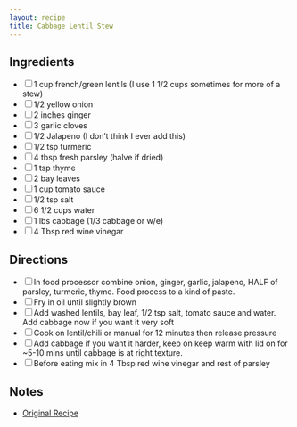 ```yaml
---
layout: recipe
title: Cabbage Lentil Stew
---
```


<section class="ingredients">
    <h2>Ingredients</h2>
    <ul class="ingredient-list">
        <li><label><input type="checkbox">1 cup french/green lentils (I use 1 1/2 cups sometimes for more of a stew)</label></li>
        <li><label><input type="checkbox">1/2 yellow onion</label></li>
        <li><label><input type="checkbox">2 inches ginger</label></li>
        <li><label><input type="checkbox">3 garlic cloves</label></li>
        <li><label><input type="checkbox">1/2 Jalapeno (I don’t think I ever add this)</label></li>
        <li><label><input type="checkbox">1/2 tsp turmeric</label></li>
        <li><label><input type="checkbox">4 tbsp fresh parsley (halve if dried)</label></li>
        <li><label><input type="checkbox">1 tsp thyme</label></li>
        <li><label><input type="checkbox">2 bay leaves</label></li>
        <li><label><input type="checkbox">1 cup tomato sauce</label></li>
        <li><label><input type="checkbox">1/2 tsp salt</label></li>
        <li><label><input type="checkbox">6 1/2 cups water</label></li>
        <li><label><input type="checkbox">1 lbs cabbage (1/3 cabbage or w/e)</label></li>
        <li><label><input type="checkbox">4 Tbsp red wine vinegar</label></li>
    </ul>
</section>

<section class="directions">
    <h2>Directions</h2>
    <ul class="direction-list">
        <li><label><input type="checkbox">In food processor combine onion, ginger, garlic, jalapeno, HALF of parsley, turmeric, thyme. Food process to a kind of paste.</label></li>
        <li><label><input type="checkbox">Fry in oil until slightly brown</label></li>
        <li><label><input type="checkbox">Add washed lentils, bay leaf, 1/2 tsp salt, tomato sauce and water. Add cabbage now if you want it very soft</label></li>
        <li><label><input type="checkbox">Cook on lentil/chili or manual for 12 minutes then release pressure</label></li>
        <li><label><input type="checkbox">Add cabbage if you want it harder, keep on keep warm with lid on for ~5-10 mins until cabbage is at right texture.</label></li>
        <li><label><input type="checkbox">Before eating mix in 4 Tbsp red wine vinegar and rest of parsley</label></li>
    </ul>
</section>

<section class="notes">
    <h2>Notes</h2>
    <ul class="notes-list">
        <li><a href="https://www.chefdehome.com/recipes/735/cabbage-lentil-soup">Original Recipe</a></li>
    </ul>
</section>